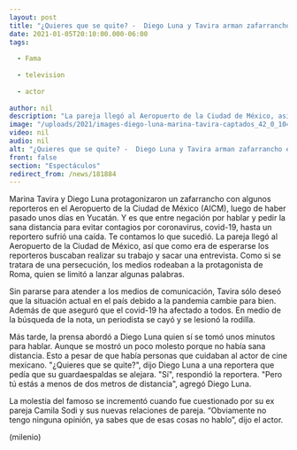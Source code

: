 ```yaml
---
layout: post
title: "¿Quieres que se quite? -  Diego Luna y Tavira arman zafarrancho en aeropuerto de CdMx"
date: 2021-01-05T20:10:00.000-06:00
tags:
  
  - Fama
  
  - television
  
  - actor
  
author: nil
description: "La pareja llegó al Aeropuerto de la Ciudad de México, así que como era de esperarse, los reporteros buscaban realizar su trabajo y sacar la nota. Sin embargo, no fue fácil y se armó un zafarrancho. "
image: "/uploads/2021/images-diego-luna-marina-tavira-captados_42_0_1045_650.jpg"
video: nil
audio: nil
alt: "¿Quieres que se quite? -  Diego Luna y Tavira arman zafarrancho en aeropuerto de CdMx"
front: false
section: "Espectáculos"
redirect_from: /news/181884
---
```


Marina Tavira y Diego Luna protagonizaron un zafarrancho con algunos reporteros en el Aeropuerto de la Ciudad de México (AICM), luego de haber pasado unos días en Yucatán. Y es que entre negación por hablar y pedir la sana distancia para evitar contagios por coronavirus, covid-19, hasta un reportero sufrió una caída. Te contamos lo que sucedió. La pareja llegó al Aeropuerto de la Ciudad de México, así que como era de esperarse los reporteros buscaban realizar su trabajo y sacar una entrevista. Como si se tratara de una persecución, los medios rodeaban a la protagonista de Roma, quien se limitó a lanzar algunas palabras. 

Sin pararse para atender a los medios de comunicación, Tavira sólo deseó que la situación actual en el país debido a la pandemia cambie para bien. Además de que aseguró que el covid-19 ha afectado a todos. En medio de la búsqueda de la nota, un periodista se cayó y se lesionó la rodilla. 

Más tarde, la prensa abordó a Diego Luna quien sí se tomó unos minutos para hablar. Aunque se mostró un poco molesto porque no había sana distancia. Esto a pesar de que había personas que cuidaban al actor de cine mexicano. "¿Quieres que se quite?", dijo Diego Luna a una reportera que pedía que su guardaespaldas se alejara.  "Sí", respondió la reportera.  "Pero tú estás a menos de dos metros de distancia", agregó Diego Luna.  

La molestia del famoso se incrementó cuando fue cuestionado por su ex pareja Camila Sodi y sus nuevas relaciones de pareja. “Obviamente no tengo ninguna opinión, ya sabes que de esas cosas no hablo”, dijo el actor. 

(milenio)